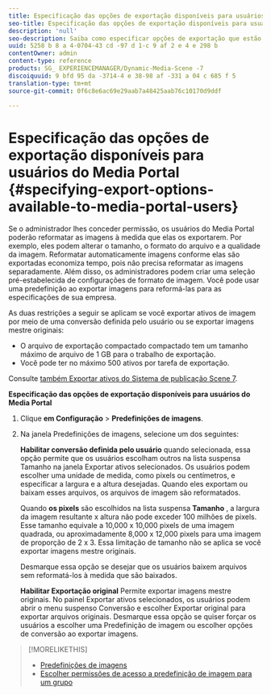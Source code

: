 ```yaml
---
title: Especificação das opções de exportação disponíveis para usuários do Media Portal
seo-title: Especificação das opções de exportação disponíveis para usuários do Media Portal
description: 'null'
seo-description: Saiba como especificar opções de exportação que estão disponíveis para usuários do Media Portal.
uuid: 5258 b 8 a 4-0704-43 cd -97 d 1-c 9 af 2 e 4 e 298 b
contentOwner: admin
content-type: reference
products: SG_ EXPERIENCEMANAGER/Dynamic-Media-Scene -7
discoiquuid: 9 bfd 95 da -3714-4 e 38-98 af -331 a 04 c 685 f 5
translation-type: tm+mt
source-git-commit: 0f6c8e6ac69e29aab7a48425aab76c10170d9ddf

---
```



# Especificação das opções de exportação disponíveis para usuários do Media Portal {#specifying-export-options-available-to-media-portal-users}

Se o administrador lhes conceder permissão, os usuários do Media Portal poderão reformatar as imagens à medida que elas os exportarem. Por exemplo, eles podem alterar o tamanho, o formato do arquivo e a qualidade da imagem. Reformatar automaticamente imagens conforme elas são exportadas economiza tempo, pois não precisa reformatar as imagens separadamente. Além disso, os administradores podem criar uma seleção pré-estabelecida de configurações de formato de imagem. Você pode usar uma predefinição ao exportar imagens para reformá-las para as especificações de sua empresa.

As duas restrições a seguir se aplicam se você exportar ativos de imagem por meio de uma conversão definida pelo usuário ou se exportar imagens mestre originais:

* O arquivo de exportação compactado compactado tem um tamanho máximo de arquivo de 1 GB para o trabalho de exportação.
* Você pode ter no máximo 500 ativos por tarefa de exportação.

Consulte [também Exportar ativos do Sistema de publicação Scene 7](exporting-assets-scene7-publishing-system.md#exporting_assets_from_scene7_publishing_system).

**Especificação das opções de exportação disponíveis para usuários do Media Portal**

1. Clique **em Configuração** &gt; **Predefinições de imagens**.
1. Na janela Predefinições de imagens, selecione um dos seguintes:

   **Habilitar conversão definida pelo usuário** quando selecionada, essa opção permite que os usuários escolham outros na lista suspensa Tamanho na janela Exportar ativos selecionados. Os usuários podem escolher uma unidade de medida, como pixels ou centímetros, e especificar a largura e a altura desejadas. Quando eles exportam ou baixam esses arquivos, os arquivos de imagem são reformatados.

   Quando **os pixels** são escolhidos na lista suspensa **Tamanho** , a largura da imagem resultante x altura não pode exceder 100 milhões de pixels. Esse tamanho equivale a 10,000 x 10,000 pixels de uma imagem quadrada, ou aproximadamente 8,000 x 12,000 pixels para uma imagem de proporção de 2 x 3. Essa limitação de tamanho não se aplica se você exportar imagens mestre originais.

   Desmarque essa opção se desejar que os usuários baixem arquivos sem reformatá-los à medida que são baixados.

   **Habilitar Exportação original** Permite exportar imagens mestre originais. No painel Exportar ativos selecionados, os usuários podem abrir o menu suspenso Conversão e escolher Exportar original para exportar arquivos originais. Desmarque essa opção se quiser forçar os usuários a escolher uma Predefinição de imagem ou escolher opções de conversão ao exportar imagens.

>[!MORELIKETHIS]
>
>* [Predefinições de imagens](application-setup.md#image_presets)
>* [Escolher permissões de acesso a predefinição de imagem para um grupo](creating-media-portal-groups.md#choosing_image_preset_access_permissions_for_a_group)

